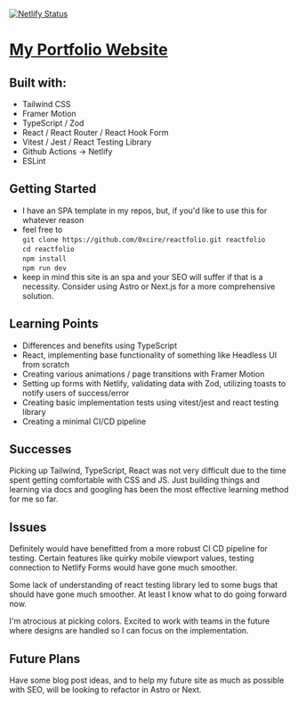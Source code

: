 [![Netlify Status](https://api.netlify.com/api/v1/badges/f7e71410-11cc-42d2-92a7-0a796c109e02/deploy-status)](https://app.netlify.com/sites/ecfolio/deploys)

# [My Portfolio Website](https://ecfolio.netlify.app/)

## Built with:

- Tailwind CSS
- Framer Motion
- TypeScript / Zod
- React / React Router / React Hook Form
- Vitest / Jest / React Testing Library
- Github Actions -> Netlify
- ESLint

## Getting Started

- I have an SPA template in my repos, but, if you'd like to use this for whatever reason
- feel free to \
   `git clone https://github.com/0xcire/reactfolio.git reactfolio` \
   `cd reactfolio` \
   `npm install` \
   `npm run dev`
- keep in mind this site is an spa and your SEO will suffer if that is a necessity. Consider using Astro or Next.js for a more comprehensive solution.

## Learning Points

- Differences and benefits using TypeScript
- React, implementing base functionality of something like Headless UI from scratch
- Creating various animations / page transitions with Framer Motion
- Setting up forms with Netlify, validating data with Zod, utilizing toasts to notify users of success/error
- Creating basic implementation tests using vitest/jest and react testing library
- Creating a minimal CI/CD pipeline

## Successes

Picking up Tailwind, TypeScript, React was not very difficult due to the time spent getting comfortable with CSS and JS. Just building things and learning via docs and googling has been the most effective learning method for me so far.

## Issues

Definitely would have benefitted from a more robust CI CD pipeline for testing. Certain features like quirky mobile viewport values, testing connection to Netlify Forms would have gone much smoother.

Some lack of understanding of react testing library led to some bugs that should have gone much smoother. At least I know what to do going forward now.

I'm atrocious at picking colors. Excited to work with teams in the future where designs are handled so I can focus on the implementation.

## Future Plans

Have some blog post ideas, and to help my future site as much as possible with SEO, will be looking to refactor in Astro or Next.
